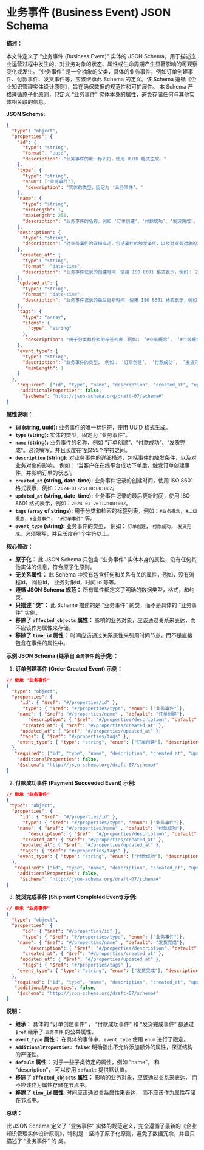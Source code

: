 # 业务事件 (Business Event) JSON Schema

**描述：**

本文件定义了 “业务事件 (Business Event)” 实体的 JSON Schema，用于描述企业运营过程中发生的、对业务对象的状态、属性或生命周期产生显著影响的可观察变化或发生。“业务事件” 是一个抽象的父类，具体的业务事件，例如订单创建事件、付款事件、发货事件等，应该继承此 Schema 的定义。该 Schema 遵循《企业知识管理实体设计原则》，旨在确保数据的规范性和可扩展性。 本 Schema 严格遵循原子化原则，只定义 “业务事件” 实体本身的属性，避免存储任何与其他实体相关联的信息。

**JSON Schema:**

```json
{
  "type": "object",
  "properties": {
    "id": {
      "type": "string",
      "format": "uuid",
      "description": "业务事件的唯一标识符，使用 UUID 格式生成。"
    },
    "type": {
      "type": "string",
      "enum": ["业务事件"],
       "description": "实体的类型，固定为 ‘业务事件’。"
    },
    "name": {
      "type": "string",
      "minLength": 1,
      "maxLength": 255,
      "description": "业务事件的名称，例如 ‘订单创建’、‘付款成功’、‘发货完成’。必须填写，并且长度在1到255个字符之间。"
    },
    "description": {
      "type": "string",
      "description": "对业务事件的详细描述，包括事件的触发条件，以及对业务对象的影响。例如： ‘当客户在在线平台成功下单后，触发订单创建事件，并影响订单的状态’。"
    },
     "created_at": {
      "type": "string",
      "format": "date-time",
      "description": "业务事件记录的创建时间，使用 ISO 8601 格式表示，例如：'2024-01-26T10:00:00Z'。"
    },
    "updated_at": {
      "type": "string",
      "format": "date-time",
      "description": "业务事件记录的最后更新时间，使用 ISO 8601 格式表示，例如：'2024-01-26T12:00:00Z'。"
    },
    "tags": {
      "type": "array",
      "items": {
        "type": "string"
      },
       "description": "用于分类和检索的标签列表，例如： ‘#业务概念’， ‘#二级概念’，‘#业务事件’， ‘#订单事件’ 等。"
    },
    "event_type": {
      "type": "string",
      "description": "业务事件的类型， 例如： ‘订单创建’， ‘付款成功’， ‘发货完成’。",
       "minLength": 1
    }
  },
    "required": ["id", "type", "name", "description", "created_at", "updated_at", "event_type"],
     "additionalProperties": false,
      "$schema": "http://json-schema.org/draft-07/schema#"
}
```

**属性说明：**

*   **`id` (string, uuid):** 业务事件的唯一标识符，使用 UUID 格式生成。
*   **`type` (string):** 实体的类型，固定为 “业务事件”。
*   **`name` (string):** 业务事件的名称，例如 “订单创建”、“付款成功”、“发货完成”。必须填写，并且长度在1到255个字符之间。
*   **`description` (string):** 对业务事件的详细描述，包括事件的触发条件，以及对业务对象的影响。 例如： ‘当客户在在线平台成功下单后，触发订单创建事件，并影响订单的状态’。
*   **`created_at` (string, date-time):** 业务事件记录的创建时间，使用 ISO 8601 格式表示，例如：`2024-01-26T10:00:00Z`。
*   **`updated_at` (string, date-time):** 业务事件记录的最后更新时间，使用 ISO 8601 格式表示，例如：`2024-01-26T12:00:00Z`。
*   **`tags` (array of strings):** 用于分类和检索的标签列表，例如：`#业务概念`，`#二级概念`，`#业务事件`， `"#订单事件"` 等。
*   **`event_type` (string):** 业务事件的类型， 例如：  `订单创建`， `付款成功`， `发货完成`。必须填写，并且长度在1个字符以上。

**核心修改：**

*   **原子化：** 此 JSON Schema 只包含 “业务事件” 实体本身的属性，没有任何其他实体的信息，符合原子化原则。
*   **无关系属性：** 此 Schema 中没有包含任何和关系有关的属性，例如，没有流程id， 岗位id， 业务对象id，时间 id 等等。
*   **遵循 JSON Schema 规范：** 所有属性都定义了明确的数据类型，格式，和约束。
*   **只描述 “类”：** 此 Schame 描述的是 “业务事件” 的类，而不是具体的 “业务事件” 实例。
*   **移除了 `affected_objects` 属性：**  影响的业务对象，应该通过关系来表达，而不应该作为属性来存储。
*  **移除了 `time_id` 属性：**  时间应该通过关系属性来引用时间节点，而不是直接包含在事件的属性中。

**示例 JSON Schema (继承自 `业务事件` 的子类)：**

1.  **订单创建事件 (Order Created Event) 示例：**

```json
// 继承 "业务事件"
{
  "type": "object",
  "properties": {
     "id": { "$ref": "#/properties/id" },
      "type": { "$ref": "#/properties/type", "enum": ["业务事件"]},
    "name": { "$ref": "#/properties/name" , "default": "订单创建"},
        "description": { "$ref": "#/properties/description", "default": "当客户成功下单后，触发订单创建事件。"},
      "created_at": { "$ref": "#/properties/created_at" },
     "updated_at": { "$ref": "#/properties/updated_at" },
     "tags": { "$ref": "#/properties/tags" },
    "event_type": { "type": "string", "enum": ["订单创建"], "description": "业务事件的类型，必须是订单创建"}
  },
   "required": ["id", "type", "name", "description", "created_at", "updated_at", "event_type"],
    "additionalProperties": false,
    "$schema": "http://json-schema.org/draft-07/schema#"
}
```

2.  **付款成功事件 (Payment Succeeded Event) 示例:**

```json
// 继承 "业务事件"
{
 "type": "object",
  "properties": {
     "id": { "$ref": "#/properties/id" },
      "type": { "$ref": "#/properties/type", "enum": ["业务事件"]},
    "name": { "$ref": "#/properties/name" , "default": "付款成功"},
        "description": { "$ref": "#/properties/description", "default": "当客户成功支付订单后，触发付款成功事件。"},
      "created_at": { "$ref": "#/properties/created_at" },
     "updated_at": { "$ref": "#/properties/updated_at" },
     "tags": { "$ref": "#/properties/tags" },
    "event_type": { "type": "string", "enum": ["付款成功"], "description": "业务事件的类型，必须是付款成功"}
  },
   "required": ["id", "type", "name", "description", "created_at", "updated_at", "event_type"],
    "additionalProperties": false,
     "$schema": "http://json-schema.org/draft-07/schema#"
}
```

3.  **发货完成事件 (Shipment Completed Event) 示例:**

```json
// 继承 "业务事件"
{
  "type": "object",
  "properties": {
      "id": { "$ref": "#/properties/id" },
      "type": { "$ref": "#/properties/type", "enum": ["业务事件"]},
    "name": { "$ref": "#/properties/name" , "default": "发货完成"},
        "description": { "$ref": "#/properties/description", "default": "当货物完成发货后，触发发货完成事件。"},
      "created_at": { "$ref": "#/properties/created_at" },
     "updated_at": { "$ref": "#/properties/updated_at" },
      "tags": { "$ref": "#/properties/tags" },
    "event_type": { "type": "string", "enum": ["发货完成"], "description": "业务事件的类型，必须是发货完成"}
  },
   "required": ["id", "type", "name", "description", "created_at", "updated_at", "event_type"],
   "additionalProperties": false,
    "$schema": "http://json-schema.org/draft-07/schema#"
}
```

**说明：**

*   **继承：** 具体的 “订单创建事件” ， “付款成功事件” 和 “发货完成事件” 都通过 `$ref` 继承了 `业务事件` 的公共属性。
*   **`event_type` 属性：** 在具体的事件中，`event_type` 使用 `enum` 进行了限定。
*    **`additionalProperties: false`**: 明确指出不允许添加额外的属性，保证结构的严谨性。
*   **`default` 属性：** 对于一些子类特定的属性，例如 “name”， 和 “description”， 可以使用 `default` 提供默认值。
*  **移除了 `affected_objects` 属性：**  影响的业务对象，应该通过关系来表达， 而不应该作为属性存储在节点中。
*   **移除了  `time_id` 属性**: 时间应该通过关系属性来表达， 而不应该作为属性存储在节点中。

**总结：**

此 JSON Schema 定义了 “业务事件” 实体的规范定义，完全遵循了最新的《企业知识管理实体设计原则》，特别是：坚持了原子化原则，避免了数据冗余，并且只描述了 “业务事件” 的 类。


